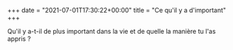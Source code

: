 +++
date = "2021-07-01T17:30:22+00:00"
title = "Ce qu'il y a d'important"
+++

Qu'il y a-t-il de plus important dans la vie et de quelle la manière tu l'as appris ?

